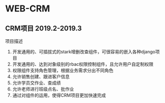 # WEB-CRM
## CRM项目 2019.2-2019.3
项目描述

1. 开发通用的、可插拔式的stark增删改查组件，可很容易的嵌入各种django项目
2. 开发通用的、达到对象级别的rbac权限控制组件，且允许用户自定制权限
3. 权限组件支持角色管理，根据业务需求分出不同角色
4. 允许销售创建、跟进客户信息
5. 允许学员交作业、查成绩
6. 允许老师进行班级点名、批作业
7. 通过对组件的运用，使得CRM项目更加快速完成
